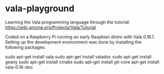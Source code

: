 vala-playground
===============

Learning the Vala programming language through the tutorial: https://wiki.gnome.org/Projects/Vala/Tutorial

Coded on a Raspberry Pi running an early Raspbian distro with Vala 0.16.1. Setting up the development environment was done by installing the following packages:

sudo apt-get install vala
sudo apt-get install valadoc
sudo apt-get install geany
sudo apt-get install cmake
sudo apt-get install git-core
apt-get install vala-0.16-doc
